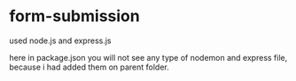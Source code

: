 # form-submission
used node.js and express.js

here in package.json you will not see any type of nodemon and express file, because i had added them on parent folder.
